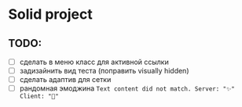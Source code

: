 # Solid project

## TODO:

- [ ] сделать в меню класс для активной ссылки
- [ ] задизайнить вид теста (поправить visually hidden)
- [ ] сделать адаптив для сетки
- [ ] рандомная эмоджина `Text content did not match. Server: "✨" Client: "🎉"`
